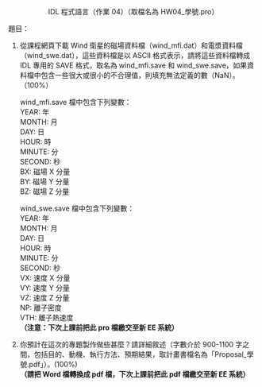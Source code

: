 <p align="center">IDL 程式語言（作業 04）（取檔名為 HW04_學號.pro）</p>

題目：
1. 從課程網頁下載 Wind 衛星的磁場資料檔（wind_mfi.dat）和電漿資料檔（wind_swe.dat），這些資料檔是以 ASCII 格式表示，請將這些資料檔轉成IDL 專用的 SAVE 格式，取名為 wind_mfi.save 和 wind_swe.save，如果資料檔中包含一些很大或很小的不合理值，則填充無法定義的數（NaN）。（100%）  

    wind_mfi.save 檔中包含下列變數：  
    YEAR: 年  
    MONTH: 月  
    DAY: 日  
    HOUR: 時  
    MINUTE: 分  
    SECOND: 秒  
    BX: 磁場 X 分量  
    BY: 磁場 Y 分量  
    BZ: 磁場 Z 分量  

    wind_swe.save 檔中包含下列變數：  
    YEAR: 年  
    MONTH: 月  
    DAY: 日  
    HOUR: 時  
    MINUTE: 分  
    SECOND: 秒  
    VX: 速度 X 分量  
    VY: 速度 Y 分量  
    VZ: 速度 Z 分量  
    NP: 離子密度  
    VTH: 離子熱速度  
    **（注意：下次上課前把此 pro 檔繳交至新 EE 系統）**

2. 你預計在這次的專題製作做些甚麼？請詳細敘述（字數介於 900-1100 字之間，包括目的、動機、執行方法、預期結果，取計畫書檔名為「Proposal_學號.pdf」）。(100%)  
**（請把 Word 檔轉換成 pdf 檔，下次上課前把此 pdf 檔繳交至新 EE 系統）**
